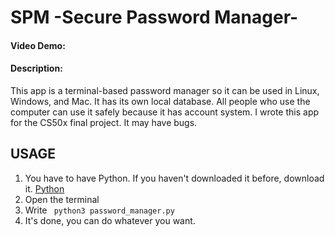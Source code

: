# SPM -Secure Password Manager-
#### Video Demo:  <URL HERE>
#### Description:
This app is a terminal-based password manager so it can be used in Linux, Windows, and Mac. It has its own local database. All people who use the computer can use it safely because it has account system.
I wrote this app for the CS50x final project. It may have bugs.

## USAGE
1. You have to have Python. If you haven't downloaded it before, download it. [Python](https://www.python.org/downloads/)
2. Open the terminal
3. Write ``` python3 password_manager.py```
4. It's done, you can do whatever you want.
